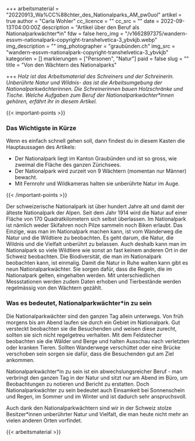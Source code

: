 +++
arbeitsmaterial = "20220913_Wa%CC%88chter_des_Nationalparks_AM_pw0uol"
artikel = true
author = "Carla Wohler"
cc_licence = ""
cc_src = ""
date = 2022-09-13T04:00:00Z
description = "Artikel über den Beruf als Nationalparkwächter*in"
fdw = false
hero_img = "/v1662897375/wandern-essvm-nationalpark-copyright-transhelvetica-3_ybvkjb.webp"
img_description = ""
img_photographer = "graubünden.ch"
img_src = "wandern-essvm-nationalpark-copyright-transhelvetica-3_ybvkjb"
kategorien = []
markierungen = ["Personen", "Natur"]
paid = false
slug = ""
title = "Von den Wächtern des Nationalparks"

+++
_Holz ist das Arbeitsmaterial des Schreiners und der Schreinerin. Unberührte Natur und Wildnis- das ist die Arbeitsumgebung der Nationalparkwächter*innen. Die Schreiner*innen bauen Holzschränke und Tische. Welche Aufgaben zum Beruf der Nationalparkwächter*innen gehören, erfährt ihr in diesem Artikel._

{{< important-points >}} <h3>Das Wichtigste in Kürze</h3>

<p>Wenn es einfach schnell gehen soll, dann findest du in diesem Kasten die Hauptaussagen des Artikels:</p>

<ul>

<li>Der Nationalpark liegt im Kanton Graubünden und ist so gross, wie zweimal die Fläche des ganzen Zürichsees.</li>

<li>Der Nationalpark wird zurzeit von 9 Wächtern (momentan nur Männer) bewacht.</li>

<li>Mit Fernrohr und Wildkameras halten sie unberührte Natur im Auge.</li>

</ul> {{< /important-points >}}

Der schweizerische Nationalpark ist über hundert Jahre alt und damit der älteste Nationalpark der Alpen. Seit dem Jahr 1914 wird die Natur auf einer Fläche von 170 Quadratkilometern sich selbst überlassen. Im Nationalpark ist nämlich weder Skifahren noch Pilze sammeln noch Biken erlaubt. Das Einzige, was man im Nationalpark machen kann, ist vom Wanderweg die Natur und die Wildtiere zu beobachten. Es geht darum, die Natur, die Wildnis und die Vielfalt unberührt zu belassen. Auch deshalb kann man im Nationalpark so viele Wildtiere wie sonst an fast keinem anderen Ort in der Schweiz beobachten. Die Biodiversität, die man im Nationalpark beobachten kann, ist einmalig. Damit die Natur in Ruhe walten kann gibt es neun Nationalparkwächter. Sie sorgen dafür, dass die Regeln, die im Nationalpark gelten, eingehalten werden. Mit unterschiedlichen Messstationen werden zudem Daten erhoben und Tierbestände werden regelmässig von den Wächtern gezählt.

### Was es bedeutet, Nationalparkwächter*in zu sein

Die Nationalparkwächter sind den ganzen Tag allein unterwegs. Von früh morgens bis am Abend laufen sie durch ein Gebiet im Nationalpark. Gut versteckt beobachten sie die Besuchenden und weisen diese zurecht, sollten sie sich nicht regelgetreu verhalten. Mit dem Feldstecher beobachten sie die Wälder und Berge und halten Ausschau nach verletzten oder kranken Tieren. Sollten Wanderwege verschüttet oder eine Brücke verschoben sein sorgen sie dafür, dass die Besuchenden gut am Ziel ankommen.

Nationalparkwächter*in zu sein ist ein abwechslungsreicher Beruf - man verbringt den ganzen Tag in der Natur und sitzt nur am Abend im Büro, um Beobachtungen zu notieren und Bericht zu erstatten. Doch Nationalparkwächter zu sein bedeutet auch Einsamkeit bei Sonnenschein und Regen, im Sommer und im Winter und ist dadurch sehr anspruchsvoll.

Auch dank den Nationalparkwächtern sind wir in der Schweiz stolze Besitzer*innen unberührter Natur und Vielfalt, die man heute nicht mehr an vielen anderen Orten vorfindet.



 {{< arbeitsmaterial >}} 